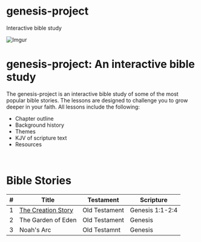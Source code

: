 # genesis-project
Interactive bible study 

![Imgur](https://i.imgur.com/6eEInAJ.png)

# genesis-project: An interactive bible study

The genesis-project is an interactive bible study of some of the most popular bible stories.  The lessons are designed to challenge you to grow deeper in your faith. All lessons include the following:

- Chapter outline
- Background history
- Themes
- KJV of scripture text
- Resources

<br>

# Bible Stories

| # | Title | Testament | Scripture |
|---|-------|-----------|-----------|
| 1 |[The Creation Story](https://github.com/pastortonya/genesis-project/blob/main/OT-bible-stories/1-the-creation-story/README.md) | Old Testament | Genesis 1:1-2:4 |
| 2 | The Garden of Eden | Old Testament | Genesis         |                |
| 3 | Noah's Arc         | Old Testamnt  | Genesis         |




